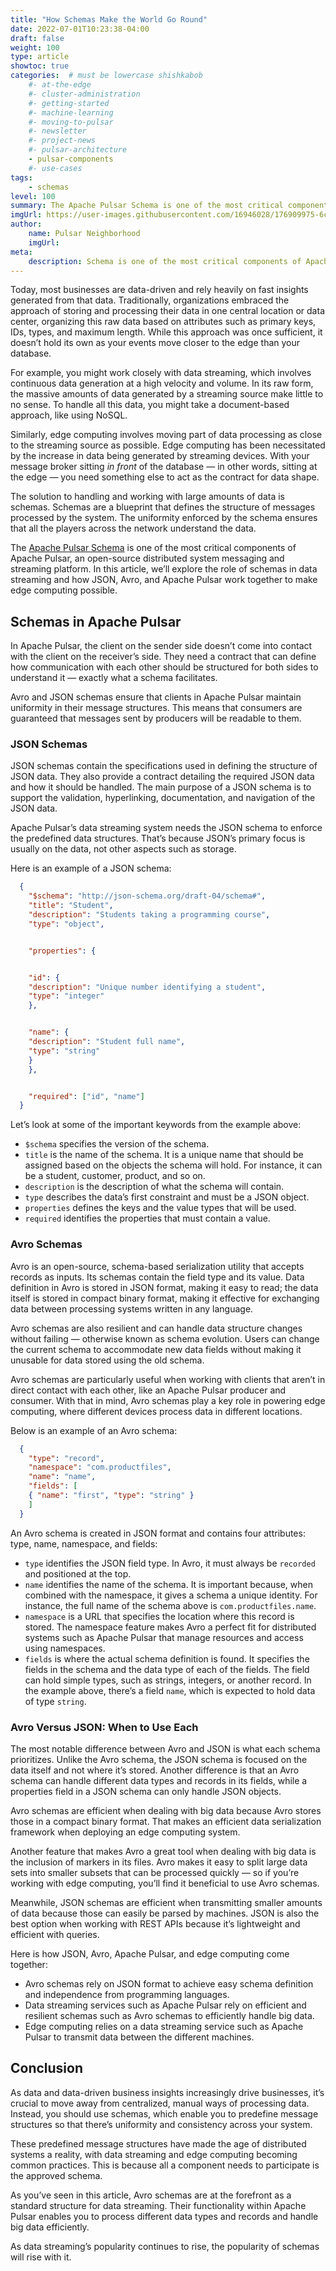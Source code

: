 ```yaml
---
title: "How Schemas Make the World Go Round"
date: 2022-07-01T10:23:38-04:00
draft: false
weight: 100
type: article
showtoc: true
categories:  # must be lowercase shishkabob
    #- at-the-edge
    #- cluster-administration
    #- getting-started
    #- machine-learning
    #- moving-to-pulsar
    #- newsletter
    #- project-news
    #- pulsar-architecture
    - pulsar-components
    #- use-cases
tags:
    - schemas
level: 100
summary: The Apache Pulsar Schema is one of the most critical components of Apache Pulsar, an open-source distributed system messaging and streaming platform. In this article, we’ll explore the role of schemas in data streaming and how JSON, Avro, and Apache Pulsar work together to make edge computing possible.
imgUrl: https://user-images.githubusercontent.com/16946028/176909975-6cd31a0d-f5f6-4928-8b21-adf5c5156736.png
author:
    name: Pulsar Neighborhood
    imgUrl:
meta:
    description: Schema is one of the most critical components of Apache Pulsar, open-source distributed system. Read more & explore the role of schemas in data streaming.
---
```


Today, most businesses are data-driven and rely heavily on fast insights generated from that data. Traditionally, organizations embraced the approach of storing and processing their data in one central location or data center, organizing this raw data based on attributes such as primary keys, IDs, types, and maximum length. While this approach was once sufficient, it doesn’t hold its own as your events move closer to the edge than your database.

For example, you might work closely with data streaming, which involves continuous data generation at a high velocity and volume. In its raw form, the massive amounts of data generated by a streaming source make little to no sense. To handle all this data, you might take a document-based approach, like using NoSQL.

Similarly, edge computing involves moving part of data processing as close to the streaming source as possible. Edge computing has been necessitated by the increase in data being generated by streaming devices. With your message broker sitting _in front_ of the database — in other words, sitting at the edge — you need something else to act as the contract for data shape.

The solution to handling and working with large amounts of data is schemas. Schemas are a blueprint that defines the structure of messages processed by the system. The uniformity enforced by the schema ensures that all the players across the network understand the data.

The [Apache Pulsar Schema](https://pulsar.apache.org/docs/en/schema-get-started/) is one of the most critical components of Apache Pulsar, an open-source distributed system messaging and streaming platform. In this article, we’ll explore the role of schemas in data streaming and how JSON, Avro, and Apache Pulsar work together to make edge computing possible.

## Schemas in Apache Pulsar

In Apache Pulsar, the client on the sender side doesn’t come into contact with the client on the receiver’s side. They need a contract that can define how communication with each other should be structured for both sides to understand it — exactly what a schema facilitates.

Avro and JSON schemas ensure that clients in Apache Pulsar maintain uniformity in their message structures. This means that consumers are guaranteed that messages sent by producers will be readable to them.

### JSON Schemas

JSON schemas contain the specifications used in defining the structure of JSON data. They also provide a contract detailing the required JSON data and how it should be handled. The main purpose of a JSON schema is to support the validation, hyperlinking, documentation, and navigation of the JSON data.

Apache Pulsar’s data streaming system needs the JSON schema to enforce the predefined data structures. That’s because JSON’s primary focus is usually on the data, not other aspects such as storage.

Here is an example of a JSON schema:

```json
  {
    "$schema": "http://json-schema.org/draft-04/schema#",
    "title": "Student",
    "description": "Students taking a programming course",
    "type": "object",


    "properties": {


    "id": {
    "description": "Unique number identifying a student",
    "type": "integer"
    },


    "name": {
    "description": "Student full name",
    "type": "string"
    }
    },


    "required": ["id", "name"]
  }
```

Let’s look at some of the important keywords from the example above:

* `$schema` specifies the version of the schema.
* `title` is the name of the schema. It is a unique name that should be assigned based on the objects the schema will hold. For instance, it can be a student, customer, product, and so on.
* `description` is the description of what the schema will contain.
* `type` describes the data’s first constraint and must be a JSON object.
* `properties` defines the keys and the value types that will be used.
* `required` identifies the properties that must contain a value.

### Avro Schemas

Avro is an open-source, schema-based serialization utility that accepts records as inputs. Its schemas contain the field type and its value. Data definition in Avro is stored in JSON format, making it easy to read; the data itself is stored in compact binary format, making it effective for exchanging data between processing systems written in any language.

Avro schemas are also resilient and can handle data structure changes without failing — otherwise known as schema evolution. Users can change the current schema to accommodate new data fields without making it unusable for data stored using the old schema.

Avro schemas are particularly useful when working with clients that aren’t in direct contact with each other, like an Apache Pulsar producer and consumer. With that in mind, Avro schemas play a key role in powering edge computing, where different devices process data in different locations.

Below is an example of an Avro schema:

```json
  {
    "type": "record",
    "namespace": "com.productfiles",
    "name": "name",
    "fields": [
    { "name": "first", "type": "string" }
    ]
  }
```

An Avro schema is created in JSON format and contains four attributes: type, name, namespace, and fields:

* `type` identifies the JSON field type. In Avro, it must always be `recorded` and positioned at the top.
* `name` identifies the name of the schema. It is important because, when combined with the namespace, it gives a schema a unique identity. For instance, the full name of the schema above is `com.productfiles.name`.
* `namespace` is a URL that specifies the location where this record is stored. The namespace feature makes Avro a perfect fit for distributed systems such as Apache Pulsar that manage resources and access using namespaces.
* `fields` is where the actual schema definition is found. It specifies the fields in the schema and the data type of each of the fields. The field can hold simple types, such as strings, integers, or another record. In the example above, there’s a field `name`, which is expected to hold data of type `string`.

### Avro Versus JSON: When to Use Each

The most notable difference between Avro and JSON is what each schema prioritizes. Unlike the Avro schema, the JSON schema is focused on the data itself and not where it’s stored. Another difference is that an Avro schema can handle different data types and records in its fields, while a properties field in a JSON schema can only handle JSON objects.

Avro schemas are efficient when dealing with big data because Avro stores those in a compact binary format. That makes an efficient data serialization framework when deploying an edge computing system.

Another feature that makes Avro a great tool when dealing with big data is the inclusion of markers in its files. Avro makes it easy to split large data sets into smaller subsets that can be processed quickly — so if you’re working with edge computing, you’ll find it beneficial to use Avro schemas.

Meanwhile, JSON schemas are efficient when transmitting smaller amounts of data because those can easily be parsed by machines. JSON is also the best option when working with REST APIs because it’s lightweight and efficient with queries.

Here is how JSON, Avro, Apache Pulsar, and edge computing come together:

* Avro schemas rely on JSON format to achieve easy schema definition and independence from programming languages.
* Data streaming services such as Apache Pulsar rely on efficient and resilient schemas such as Avro schemas to efficiently handle big data.
* Edge computing relies on a data streaming service such as Apache Pulsar to transmit data between the different machines.

## Conclusion

As data and data-driven business insights increasingly drive businesses, it’s crucial to move away from centralized, manual ways of processing data. Instead, you should use schemas, which enable you to predefine message structures so that there’s uniformity and consistency across your system.

These predefined message structures have made the age of distributed systems a reality, with data streaming and edge computing becoming common practices. This is because all a component needs to participate is the approved schema.

As you’ve seen in this article, Avro schemas are at the forefront as a standard structure for data streaming. Their functionality within Apache Pulsar enables you to process different data types and records and handle big data efficiently.

As data streaming’s popularity continues to rise, the popularity of schemas will rise with it.
